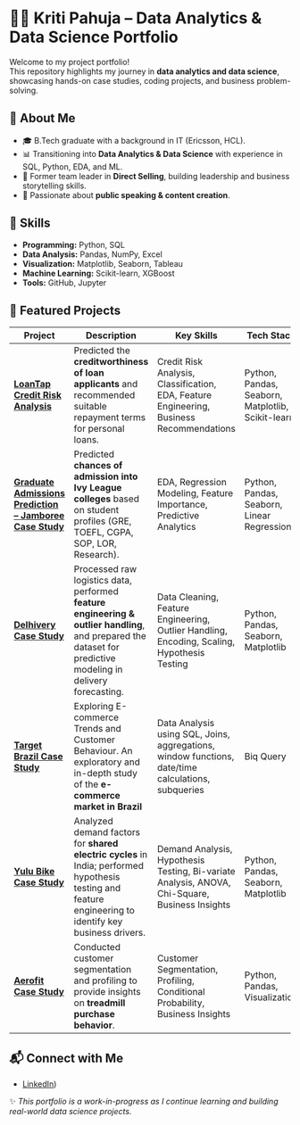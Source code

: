 # 👩‍💻 Kriti Pahuja – Data Analytics & Data Science Portfolio

Welcome to my project portfolio!  
This repository highlights my journey in **data analytics and data science**, showcasing hands-on case studies, coding projects, and business problem-solving.

## 📌 About Me
- 🎓 B.Tech graduate with a background in IT (Ericsson, HCL).  
- 📊 Transitioning into **Data Analytics & Data Science** with experience in SQL, Python, EDA, and ML.  
- 🚀 Former team leader in **Direct Selling**, building leadership and business storytelling skills.  
- 🎤 Passionate about **public speaking & content creation**.  


## 🔧 Skills
- **Programming:** Python, SQL  
- **Data Analysis:** Pandas, NumPy, Excel  
- **Visualization:** Matplotlib, Seaborn, Tableau  
- **Machine Learning:** Scikit-learn, XGBoost  
- **Tools:** GitHub, Jupyter 

## 📂 Featured Projects

| Project | Description | Key Skills | Tech Stack |
|---------|-------------|------------|------------|
| [**LoanTap Credit Risk Analysis**](https://github.com/kriti2011/LoanTap-Credit-Risk) | Predicted the **creditworthiness of loan applicants** and recommended suitable repayment terms for personal loans. | Credit Risk Analysis, Classification, EDA, Feature Engineering, Business Recommendations | Python, Pandas, Seaborn, Matplotlib, Scikit-learn |
| [**Graduate Admissions Prediction – Jamboree Case Study**](https://github.com/kriti2011/Jamboree-Admissions-Prediction) | Predicted **chances of admission into Ivy League colleges** based on student profiles (GRE, TOEFL, CGPA, SOP, LOR, Research). | EDA, Regression Modeling, Feature Importance, Predictive Analytics | Python, Pandas, Seaborn, Linear Regression |
| [**Delhivery Case Study**](https://github.com/kriti2011/Delhivery-Case-Study) | Processed raw logistics data, performed **feature engineering & outlier handling**, and prepared the dataset for predictive modeling in delivery forecasting. | Data Cleaning, Feature Engineering, Outlier Handling, Encoding, Scaling, Hypothesis Testing | Python, Pandas, Seaborn, Matplotlib |
| [**Target Brazil Case Study**](https://github.com/kriti2011/Target-Case-Study/tree/main)| Exploring E-commerce Trends and Customer Behaviour. An exploratory and in-depth study of the **e-commerce market in Brazil**| Data Analysis using SQL, Joins, aggregations, window functions, date/time calculations, subqueries | Biq Query |
| [**Yulu Bike Case Study**](https://github.com/kriti2011/Yulu-Bike-Case-Study) | Analyzed demand factors for **shared electric cycles** in India; performed hypothesis testing and feature engineering to identify key business drivers. | Demand Analysis, Hypothesis Testing, Bi-variate Analysis, ANOVA, Chi-Square, Business Insights | Python, Pandas, Seaborn, Matplotlib |
| [**Aerofit Case Study**](https://github.com/kriti2011/Aerofit-Case-Study) | Conducted customer segmentation and profiling to provide insights on **treadmill purchase behavior**. | Customer Segmentation, Profiling, Conditional Probability, Business Insights | Python, Pandas, Visualization |

## 📬 Connect with Me
- [LinkedIn](https://www.linkedin.com/in/kriti-pahuja-941970a5/))

✨ *This portfolio is a work-in-progress as I continue learning and building real-world data science projects.*


